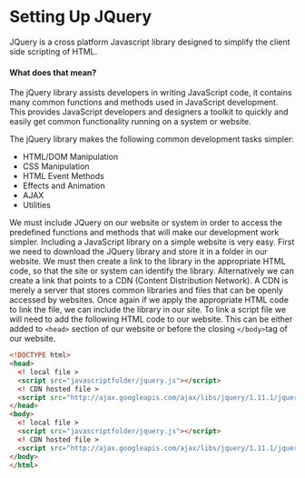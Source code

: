 # Setting Up JQuery

JQuery is a cross platform Javascript library designed to simplify the client
side scripting of HTML.

#### What does that mean?
The jQuery library assists developers in writing JavaScript code, it contains
many common functions and methods used in JavaScript development. This provides
JavaScript developers and designers a toolkit to quickly and easily get common
functionality running on a system or website.

The jQuery library makes the following common development tasks simpler:

* HTML/DOM Manipulation
* CSS Manipulation
* HTML Event Methods
* Effects and Animation
* AJAX
* Utilities

We must include JQuery on our website or system in order to access the
predefined functions and methods that will make our development work simpler.
Including a JavaScript library on a simple website is very easy. First we need
to download the JQuery library and store it in a folder in our website. We must
then create a link to the library in the appropriate HTML code, so that the site
or system can identify the library. Alternatively we can create a link that
points to a CDN (Content Distribution Network). A CDN is merely a server that
stores common libraries and files that can be openly accessed by websites. Once
again if we apply the appropriate HTML code to link the file, we can include the
library in our site. To link a script file we will need to add the following
HTML code to our website. This can be either added to `<head>` section of our
website or before the closing `</body>`tag of our website.

```html
<!DOCTYPE html>
<head>
  <!­­ local file ­­>
  <script src="javascriptfolder/jquery.js"></script>
  <!­­ CDN hosted file ­­>
  <script src="http://ajax.googleapis.com/ajax/libs/jquery/1.11.1/jquery.min.js"></script>
</head>
<body>
  <!­­ local file ­­>
  <script src="javascriptfolder/jquery.js"></script>
  <!­­ CDN hosted file ­­>
  <script src="http://ajax.googleapis.com/ajax/libs/jquery/1.11.1/jquery.min.js"></script>
</body>
</html>
```
